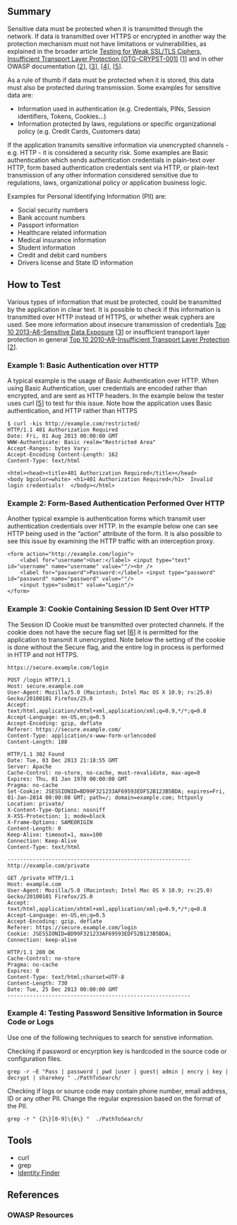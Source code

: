 ## Summary

Sensitive data must be protected when it is transmitted through the network. If data is transmitted over HTTPS or encrypted in another way the protection mechanism must not have limitations or vulnerabilities, as explained in the broader article [Testing for Weak SSL/TLS Ciphers, Insufficient Transport Layer Protection (OTG-CRYPST-001)](https://www.owasp.org/index.php?title=Testing_for_Weak_SSL/TLS_Ciphers,_Insufficient_Transport_Layer_Protection_%28OTG-CRYPST-001%29) [[1]] and in other OWASP documentation [[2]], [[3]], [[4]], [[5]].

As a rule of thumb if data must be protected when it is stored, this data must also be protected during transmission. Some examples for sensitive data are:

- Information used in authentication (e.g. Credentials, PINs, Session identifiers, Tokens, Cookies…)
- Information protected by laws, regulations or specific organizational policy (e.g. Credit Cards, Customers data)

If the application transmits sensitive information via unencrypted channels - e.g. HTTP - it is considered a security risk. Some examples are Basic authentication which sends authentication credentials in plain-text over HTTP, form based authentication credentials sent via HTTP, or plain-text transmission of any other information considered sensitive due to regulations, laws, organizational policy or application business logic.

Examples for Personal Identifying Information (PII) are:

- Social security numbers
- Bank account numbers
- Passport information
- Healthcare related information
- Medical insurance information
- Student information
- Credit and debit card numbers
- Drivers license and State ID information

## How to Test

Various types of information that must be protected, could be transmitted by the application in clear text. It is possible to check if this information is transmitted over HTTP instead of HTTPS, or whether weak cyphers are used. See more information about insecure transmission of credentials [Top 10 2013-A6-Sensitive Data Exposure](https://www.owasp.org/index.php/Top_10_2013-A6-Sensitive_Data_Exposure) [[3]] or insufficient transport layer protection in general [Top 10 2010-A9-Insufficient Transport Layer Protection](https://www.owasp.org/index.php/Top_10_2010-A9-Insufficient_Transport_Layer_Protection) [[2]].

### Example 1: Basic Authentication over HTTP

A typical example is the usage of Basic Authentication over HTTP. When using Basic Authentication, user credentials are encoded rather than encrypted, and are sent as HTTP headers. In the example below the tester uses curl [[5]] to test for this issue. Note how the application uses Basic authentication, and HTTP rather than HTTPS

```
$ curl -kis http://example.com/restricted/ 
HTTP/1.1 401 Authorization Required 
Date: Fri, 01 Aug 2013 00:00:00 GMT 
WWW-Authenticate: Basic realm="Restricted Area" 
Accept-Ranges: bytes Vary: 
Accept-Encoding Content-Length: 162 
Content-Type: text/html  

<html><head><title>401 Authorization Required</title></head> 
<body bgcolor=white> <h1>401 Authorization Required</h1>  Invalid login credentials!  </body></html>
```

### Example 2: Form-Based Authentication Performed Over HTTP

Another typical example is authentication forms which transmit user authentication credentials over HTTP. In the example below one can see HTTP being used in the “action” attribute of the form. It is also possible to see this issue by examining the HTTP traffic with an interception proxy.

```
<form action="http://example.com/login">
    <label for="username">User:</label> <input type="text" id="username" name="username" value=""/><br />
    <label for="password">Password:</label> <input type="password" id="password" name="password" value=""/>
    <input type="submit" value="Login"/>
</form>
```

### Example 3: Cookie Containing Session ID Sent Over HTTP

The Session ID Cookie must be transmitted over protected channels. If the cookie does not have the secure flag set [[6]] it is permitted for the application to transmit it unencrypted. Note below the setting of the cookie is done without the Secure flag, and the entire log in process is performed in HTTP and not HTTPS.

```
https://secure.example.com/login

POST /login HTTP/1.1
Host: secure.example.com
User-Agent: Mozilla/5.0 (Macintosh; Intel Mac OS X 10.9; rv:25.0) Gecko/20100101 Firefox/25.0
Accept: text/html,application/xhtml+xml,application/xml;q=0.9,*/*;q=0.8
Accept-Language: en-US,en;q=0.5
Accept-Encoding: gzip, deflate
Referer: https://secure.example.com/
Content-Type: application/x-www-form-urlencoded
Content-Length: 188

HTTP/1.1 302 Found
Date: Tue, 03 Dec 2013 21:18:55 GMT
Server: Apache
Cache-Control: no-store, no-cache, must-revalidate, max-age=0
Expires: Thu, 01 Jan 1970 00:00:00 GMT
Pragma: no-cache
Set-Cookie: JSESSIONID=BD99F321233AF69593EDF52B123B5BDA; expires=Fri, 01-Jan-2014 00:00:00 GMT; path=/; domain=example.com; httponly
Location: private/
X-Content-Type-Options: nosniff
X-XSS-Protection: 1; mode=block
X-Frame-Options: SAMEORIGIN
Content-Length: 0
Keep-Alive: timeout=1, max=100
Connection: Keep-Alive
Content-Type: text/html

----------------------------------------------------------
http://example.com/private

GET /private HTTP/1.1
Host: example.com
User-Agent: Mozilla/5.0 (Macintosh; Intel Mac OS X 10.9; rv:25.0) Gecko/20100101 Firefox/25.0
Accept: text/html,application/xhtml+xml,application/xml;q=0.9,*/*;q=0.8
Accept-Language: en-US,en;q=0.5
Accept-Encoding: gzip, deflate
Referer: https://secure.example.com/login
Cookie: JSESSIONID=BD99F321233AF69593EDF52B123B5BDA;
Connection: keep-alive

HTTP/1.1 200 OK
Cache-Control: no-store
Pragma: no-cache
Expires: 0
Content-Type: text/html;charset=UTF-8
Content-Length: 730
Date: Tue, 25 Dec 2013 00:00:00 GMT
----------------------------------------------------------
```

### Example 4: Testing Password Sensitive Information in Source Code or Logs

Use one of the following techniques to search for senstive information.

Checking if password or encyrption key is hardcoded in the source code or configuration files.

`grep -r –E "Pass | password | pwd |user | guest| admin | encry | key | decrypt | sharekey " ./PathToSearch/`

Checking if logs or source code may contain phone number, email address, ID or any other PII. Change the regular expression based on the format of the PII.

`grep -r " {2\}[0-9]\{6\} "  ./PathToSearch/`

## Tools

- curl
- grep
- [Identity Finder](http://download.cnet.com/Identity-Finder-Free-Edition/3000-2144_4-10906766.html)

## References

### OWASP Resources

[1]:https://www.owasp.org/index.php/Testing_for_Weak_SSL/TLS_Ciphers,_Insufficient_Transport_Layer_Protection_%28OTG-CRYPST-001%29
[2]:https://www.owasp.org/index.php/Top_10_2010-A9-Insufficient_Transport_Layer_Protection
[3]:https://www.owasp.org/index.php/Top_10_2013-A6-Sensitive_Data_Exposure
[4]:https://code.google.com/p/owasp-asvs/wiki/Verification_V10
[5]:http://curl.haxx.se/
[6]:https://www.owasp.org/index.php/Testing_for_cookies_attributes_(OTG-SESS-002)

